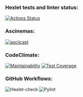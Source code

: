 ### Hexlet tests and linter status:
[![Actions Status](https://github.com/CherSula/python-project-50/actions/workflows/hexlet-check.yml/badge.svg)](https://github.com/CherSula/python-project-50/actions)
### Ascinemas:
[![asciicast](https://asciinema.org/a/XzndWWfvsjEycD0ADafsr5zNz.svg)](https://asciinema.org/a/XzndWWfvsjEycD0ADafsr5zNz)
### CodeClimate:
[![Maintainability](https://api.codeclimate.com/v1/badges/22eaee8f1739869c2d9e/maintainability)](https://codeclimate.com/github/CherSula/python-project-50/maintainability)
[![Test Coverage](https://api.codeclimate.com/v1/badges/22eaee8f1739869c2d9e/test_coverage)](https://codeclimate.com/github/CherSula/python-project-50/test_coverage)
### GitHub Workflows:
![Hexlet-check](https://github.com/CherSula/python-project-50/blob/62d57322b9d7bcaaa7546f1d83fdf3170c9d38a9/.github/workflows/hexlet-check.yml)
![Pylint](https://github.com/CherSula/python-project-50/blob/62d57322b9d7bcaaa7546f1d83fdf3170c9d38a9/.github/workflows/pylint.yml)